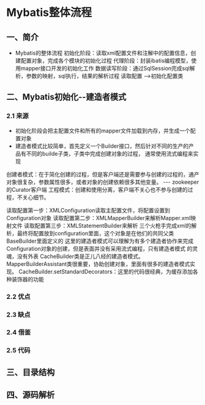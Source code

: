 # Mybatis整体流程
## 一、简介 
+ Mybatis的整体流程
初始化阶段：读取xml配置文件和注解中的配置信息，创建配置对象，完成各个模块的初始化过程
代理阶段：封装ibatis编程模型，使用mapper接口开发的初始化工作
数据读写阶段：通过SqlSession完成sql解析，参数的映射，sql执行，结果的解析过程
读取配置 -->初始化配置类

## 二、Mybatis初始化--建造者模式
### 2.1 来源
+ 初始化阶段会把主配置文件和所有的mapper文件加载到内存，并生成一个配置对象 
+ 建造者模式比较简单，首先定义一个Builder接口，然后针对不同的生产的产品有不同的builde子类，子类中完成创建对象的过程，
通常使用流式编程来实现

创建者模式：在于简化创建的过程，但是客户端还是需要参与创建的过程的，通产对象很复杂，参数属性很多，或者对象的创建依赖很多其他变量。
  --- zookeeper的Curator客户端
工程模式：创建和使用分离，客户端不关心也不参与创建的过程，不关心细节。


读取配置第一步：XMLConfiguration读取主配置文件，将配置设置到Configuration对象
读取配置第二步：XMLMapperBuilder来解析Mapper.xml映射文件
读取配置第三步：XMLStatementBuilder来解析
三个火枪手完成xml的解析，最终将配置放到configuration里面，这个对象是在他们的共同父类BaseBuilder里面定义的
这里的建造者模式可以理解为有多个建造者协作来完成Configuration对象的创建，但是表面并没有采用流式编程，只有建造者模式
的灵魂，没有外表
CacheBuilder类是正儿八经的建造者模式。
MapperBuilderAssistant类很重要，协助创建对象，里面有很多的建造者模式实现。
CacheBuilder.setStandardDecorators：这里的代码很经典，为缓存添加各种装饰器的功能
### 2.2 优点 

### 2.3 缺点 

### 2.4 借鉴 

### 2.5 代码
 

## 三、目录结构 

## 四、源码解析
